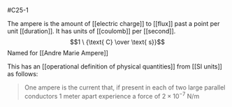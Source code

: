 #C25-1 

The ampere is the amount of [[electric charge]] to [[flux]] past a point per unit [[duration]]. It has units of [[coulomb]] per [[second]]. $$1 \ {\text{ C} \over \text{ s}}$$
Named for [[Andre Marie Ampere]]

This has an [[operational definition of physical quantities]] from [[SI units]] as follows: 

> One ampere is the current that, if present in each of two large parallel conductors 1 meter apart experience a force of $2\times 10^{-7} \text{ N/m}$

